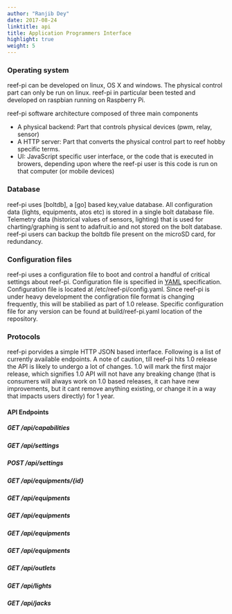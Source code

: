 ```yaml
---
author: "Ranjib Dey"
date: 2017-08-24
linktitle: api
title: Application Programmers Interface
highlight: true
weight: 5
---
```


### Operating system

reef-pi can be developed on linux, OS X and windows. The physical control part can only be run on linux. reef-pi in particular been tested and developed on raspbian running on Raspberry Pi.

reef-pi software architecture composed of three main components
- A physical backend: Part that controls physical devices (pwm, relay, sensor)
- A HTTP server: Part that converts the physical control part to reef hobby specific terms.
- UI: JavaScript specific user interface, or the code that is executed in browers, depending upon where the reef-pi user is this code is run on that computer (or mobile devices)

### Database

reef-pi uses [boltdb], a [go] based key,value database. All configuration data (lights, equipments, atos etc) is stored in a single bolt database file. Telemetry data (historical values of sensors, lighting) that is used for charting/graphing is sent to adafruit.io and not stored on the bolt database. reef-pi users can backup the boltdb file present on the microSD card, for redundancy.

### Configuration files

reef-pi uses a configuration file to boot and control a handful of critical settings about reef-pi. Configuration file is specified in [YAML]() specification. Configuration file is located at /etc/reef-pi/config.yaml. Since reef-pi is under heavy development the configration file format is changing frequently, this will be stabilied as part of 1.0 release. Specific configuration file for any version can be found at build/reef-pi.yaml location of the repository.


### Protocols

reef-pi porvides a simple HTTP JSON based interface. Following is a list of currently available endpoints. A note of caution, till reef-pi hits 1.0 release the API is likely to undergo a lot of changes. 1.0 will mark the first major release, which signifies 1.0 API will not have any breaking change (that is consumers will always work on 1.0 based releases, it can have new improvements, but it cant remove anything existing, or change it in a way that impacts users directly) for 1 year.


#### API Endpoints

##### GET /api/capabilities
##### GET /api/settings
##### POST /api/settings

##### GET /api/equipments/{id}
##### GET /api/equipments
##### GET /api/equipments
##### GET /api/equipments
##### GET /api/equipments

##### GET /api/outlets

##### GET /api/lights

##### GET /api/jacks

